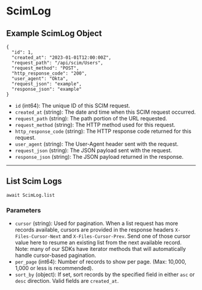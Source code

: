# ScimLog

## Example ScimLog Object

```
{
  "id": 1,
  "created_at": "2023-01-01T12:00:00Z",
  "request_path": "/api/scim/Users",
  "request_method": "POST",
  "http_response_code": "200",
  "user_agent": "Okta",
  "request_json": "example",
  "response_json": "example"
}
```

* `id` (int64): The unique ID of this SCIM request.
* `created_at` (string): The date and time when this SCIM request occurred.
* `request_path` (string): The path portion of the URL requested.
* `request_method` (string): The HTTP method used for this request.
* `http_response_code` (string): The HTTP response code returned for this request.
* `user_agent` (string): The User-Agent header sent with the request.
* `request_json` (string): The JSON payload sent with the request.
* `response_json` (string): The JSON payload returned in the response.

---

## List Scim Logs

```
await ScimLog.list
```


### Parameters

* `cursor` (string): Used for pagination.  When a list request has more records available, cursors are provided in the response headers `X-Files-Cursor-Next` and `X-Files-Cursor-Prev`.  Send one of those cursor value here to resume an existing list from the next available record.  Note: many of our SDKs have iterator methods that will automatically handle cursor-based pagination.
* `per_page` (int64): Number of records to show per page.  (Max: 10,000, 1,000 or less is recommended).
* `sort_by` (object): If set, sort records by the specified field in either `asc` or `desc` direction. Valid fields are `created_at`.
